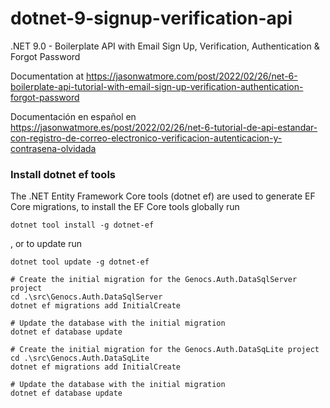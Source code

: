 # dotnet-9-signup-verification-api

.NET 9.0 - Boilerplate API with Email Sign Up, Verification, Authentication & Forgot Password

Documentation at https://jasonwatmore.com/post/2022/02/26/net-6-boilerplate-api-tutorial-with-email-sign-up-verification-authentication-forgot-password

Documentación en español en https://jasonwatmore.es/post/2022/02/26/net-6-tutorial-de-api-estandar-con-registro-de-correo-electronico-verificacion-autenticacion-y-contrasena-olvidada


### Install dotnet ef tools
The .NET Entity Framework Core tools (dotnet ef) are used to generate EF Core migrations, to install the EF Core tools globally run

```PS
dotnet tool install -g dotnet-ef
``` 
, or to update run
 
```PS
dotnet tool update -g dotnet-ef
```

```PS
# Create the initial migration for the Genocs.Auth.DataSqlServer project
cd .\src\Genocs.Auth.DataSqlServer
dotnet ef migrations add InitialCreate

# Update the database with the initial migration
dotnet ef database update

# Create the initial migration for the Genocs.Auth.DataSqLite project
cd .\src\Genocs.Auth.DataSqLite
dotnet ef migrations add InitialCreate

# Update the database with the initial migration
dotnet ef database update

```
